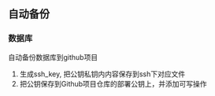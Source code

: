 ## 自动备份
### 数据库
自动备份数据库到github项目
1. 生成ssh_key, 把公钥私钥内内容保存到ssh下对应文件
2. 把公钥保存到Github项目仓库的部署公钥上，并添加可写操作
